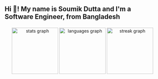 <h2 align="left">Hi 👋! My name is Soumik Dutta and I'm a Software Engineer, from Bangladesh</h2>

###

<div align="center">
  <img src="https://github-readme-stats.vercel.app/api?username=soumikctg&hide_title=false&hide_rank=false&show_icons=true&include_all_commits=true&count_private=true&disable_animations=false&theme=dracula&locale=en&hide_border=false" height="150" alt="stats graph"  />
  <img src="https://github-readme-stats.vercel.app/api/top-langs?username=soumikctg&locale=en&hide_title=false&layout=compact&card_width=320&langs_count=5&theme=dracula&hide_border=false" height="150" alt="languages graph"  />
  <img src="https://streak-stats.demolab.com?user=soumikctg&locale=en&mode=daily&theme=dracula&hide_border=false&border_radius=5" height="150" alt="streak graph"  />
</div>

###
